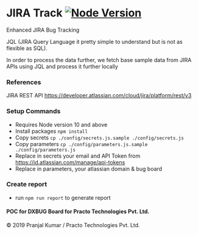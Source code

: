 # JIRA Track [![Node Version](https://img.shields.io/badge/node-%3E%3D10.14.0-green.svg)](https://www.github.com/pranjalk/jiratrack)

Enhanced JIRA Bug Tracking

JQL (JIRA Query Language it pretty simple to understand but is not as flexible as SQL).

In order to process the data further, we fetch base sample data from JIRA APIs using JQL and process it further locally

### References

JIRA REST API https://developer.atlassian.com/cloud/jira/platform/rest/v3

### Setup Commands
  - Requires Node version 10 and above
  - Install packages `npm install`
  - Copy secrets `cp ./config/secrets.js.sample ./config/secrets.js`
  - Copy parameters `cp ./config/parameters.js.sample ./config/parameters.js`
  - Replace in secrets your email and API Token from https://id.atlassian.com/manage/api-tokens
  - Replace in parameters, your atlassian domain & bug board

### Create report

  - run `npm run report` to generate report

#### POC for DXBUG Board for Practo Technologies Pvt. Ltd.

&copy; 2019 Pranjal Kumar / Practo Technologies Pvt. Ltd.
